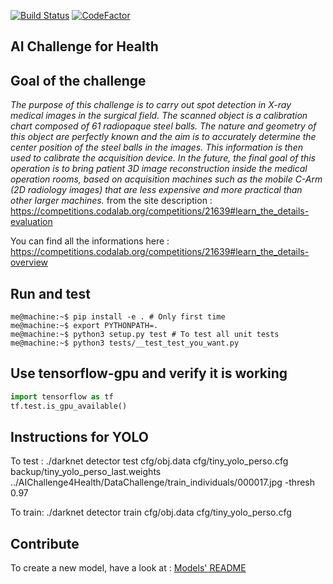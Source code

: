 [![Build Status](https://travis-ci.com/antoninklopp/AIChallenge4Health.svg?token=8pPsJszYyD4F2sH8gLrb&branch=master)](https://travis-ci.com/antoninklopp/AIChallenge4Health)
[![CodeFactor](https://www.codefactor.io/repository/github/antoninklopp/aichallenge4health/badge)](https://www.codefactor.io/repository/github/antoninklopp/aichallenge4health)

## AI Challenge for Health

## Goal of the challenge

*The purpose of this challenge is to carry out spot detection in X-ray medical images in the surgical field. The scanned object is a calibration chart composed of 61 radiopaque steel balls. The nature and geometry of this object are perfectly known and the aim is to accurately determine the center position of the steel balls in the images. This information is then used to calibrate the acquisition device. In the future, the final goal of this operation is to bring patient 3D image reconstruction inside the medical operation rooms, based on acquisition machines such as the mobile C-Arm (2D radiology images) that are less expensive and more practical than other larger machines.* from the site description : https://competitions.codalab.org/competitions/21639#learn_the_details-evaluation  

You can find all the informations here : https://competitions.codalab.org/competitions/21639#learn_the_details-overview

## Run and test

```console
me@machine:~$ pip install -e . # Only first time
me@machine:~$ export PYTHONPATH=. 
me@machine:~$ python3 setup.py test # To test all unit tests
me@machine:~$ python3 tests/__test_test_you_want.py
```

## Use tensorflow-gpu and verify it is working

```python
import tensorflow as tf
tf.test.is_gpu_available()
```

## Instructions for YOLO

To test : 
./darknet detector test cfg/obj.data cfg/tiny_yolo_perso.cfg backup/tiny_yolo_perso_last.weights ../AIChallenge4Health/DataChallenge/train_individuals/000017.jpg -thresh 0.97

To train:
./darknet detector train cfg/obj.data cfg/tiny_yolo_perso.cfg



## Contribute

To create a new model, have a look at : [Models' README](src/models/README.md)